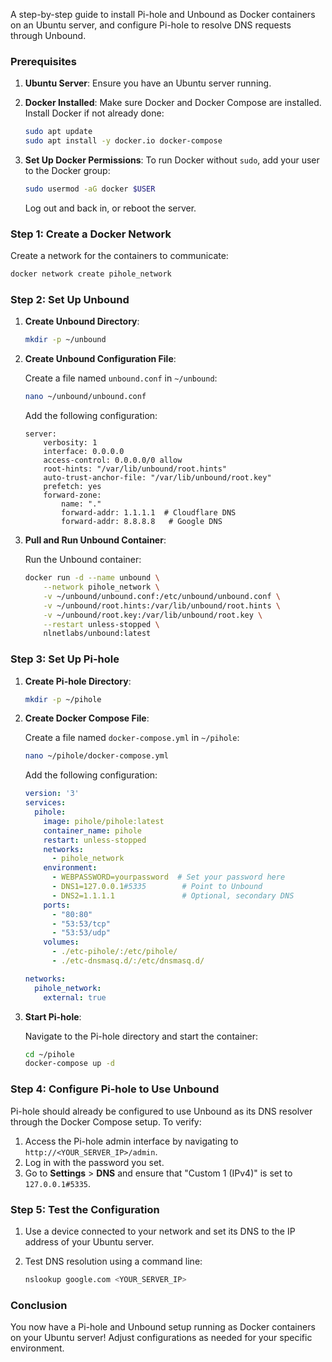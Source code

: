 A step-by-step guide to install Pi-hole and Unbound as Docker containers on an Ubuntu server, and configure Pi-hole to resolve DNS requests through Unbound.

### Prerequisites

1. **Ubuntu Server**: Ensure you have an Ubuntu server running.
2. **Docker Installed**: Make sure Docker and Docker Compose are installed. Install Docker if not already done:

   ```bash
   sudo apt update
   sudo apt install -y docker.io docker-compose
   ```

3. **Set Up Docker Permissions**: To run Docker without `sudo`, add your user to the Docker group:

   ```bash
   sudo usermod -aG docker $USER
   ```

   Log out and back in, or reboot the server.

### Step 1: Create a Docker Network

Create a network for the containers to communicate:

```bash
docker network create pihole_network
```

### Step 2: Set Up Unbound

1. **Create Unbound Directory**:

   ```bash
   mkdir -p ~/unbound
   ```

2. **Create Unbound Configuration File**:

   Create a file named `unbound.conf` in `~/unbound`:

   ```bash
   nano ~/unbound/unbound.conf
   ```

   Add the following configuration:

   ```plaintext
   server:
       verbosity: 1
       interface: 0.0.0.0
       access-control: 0.0.0.0/0 allow
       root-hints: "/var/lib/unbound/root.hints"
       auto-trust-anchor-file: "/var/lib/unbound/root.key"
       prefetch: yes
       forward-zone:
           name: "."
           forward-addr: 1.1.1.1  # Cloudflare DNS
           forward-addr: 8.8.8.8   # Google DNS
   ```

3. **Pull and Run Unbound Container**:

   Run the Unbound container:

   ```bash
   docker run -d --name unbound \
       --network pihole_network \
       -v ~/unbound/unbound.conf:/etc/unbound/unbound.conf \
       -v ~/unbound/root.hints:/var/lib/unbound/root.hints \
       -v ~/unbound/root.key:/var/lib/unbound/root.key \
       --restart unless-stopped \
       nlnetlabs/unbound:latest
   ```

### Step 3: Set Up Pi-hole

1. **Create Pi-hole Directory**:

   ```bash
   mkdir -p ~/pihole
   ```

2. **Create Docker Compose File**:

   Create a file named `docker-compose.yml` in `~/pihole`:

   ```bash
   nano ~/pihole/docker-compose.yml
   ```

   Add the following configuration:

   ```yaml
   version: '3'
   services:
     pihole:
       image: pihole/pihole:latest
       container_name: pihole
       restart: unless-stopped
       networks:
         - pihole_network
       environment:
         - WEBPASSWORD=yourpassword  # Set your password here
         - DNS1=127.0.0.1#5335        # Point to Unbound
         - DNS2=1.1.1.1               # Optional, secondary DNS
       ports:
         - "80:80"
         - "53:53/tcp"
         - "53:53/udp"
       volumes:
         - ./etc-pihole/:/etc/pihole/
         - ./etc-dnsmasq.d/:/etc/dnsmasq.d/

   networks:
     pihole_network:
       external: true
   ```

3. **Start Pi-hole**:

   Navigate to the Pi-hole directory and start the container:

   ```bash
   cd ~/pihole
   docker-compose up -d
   ```

### Step 4: Configure Pi-hole to Use Unbound

Pi-hole should already be configured to use Unbound as its DNS resolver through the Docker Compose setup. To verify:

1. Access the Pi-hole admin interface by navigating to `http://<YOUR_SERVER_IP>/admin`.
2. Log in with the password you set.
3. Go to **Settings** > **DNS** and ensure that "Custom 1 (IPv4)" is set to `127.0.0.1#5335`.

### Step 5: Test the Configuration

1. Use a device connected to your network and set its DNS to the IP address of your Ubuntu server.
2. Test DNS resolution using a command line:

   ```bash
   nslookup google.com <YOUR_SERVER_IP>
   ```

### Conclusion

You now have a Pi-hole and Unbound setup running as Docker containers on your Ubuntu server! Adjust configurations as needed for your specific environment.